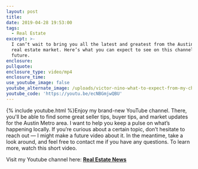 ```yaml
---
layout: post
title:
date: 2019-04-28 19:53:00
tags:
  - Real Estate
excerpt: >-
  I can’t wait to bring you all the latest and greatest from the Austin Metro
  real estate market. Here’s what you can expect to see on this channel in the
  future.
enclosure:
pullquote:
enclosure_type: video/mp4
enclosure_time:
use_youtube_image: false
youtube_alternate_image: /uploads/victor-nino-what-to-expect-from-my-channel-email.jpg
youtube_code: 'https://youtu.be/ecNBGmjwQBU'
---
```


{% include youtube.html %}Enjoy my brand-new YouTube channel. There, you'll be able to find some great seller tips, buyer tips, and market updates for the Austin Metro area. I want to help you keep a pulse on what’s happening locally. If you’re curious about a certain topic, don’t hesitate to reach out — I might make a future video about it. In the meantime, take a look around, and feel free to contact me if you have any questions. To learn more, watch this short video. 

Visit my Youtube channel here: <u><strong><a target="_blank" href="https://www.youtube.com/channel/UCsaXJHaGrJApct9tkQc5D0w">Real Estate News</a></strong></u>